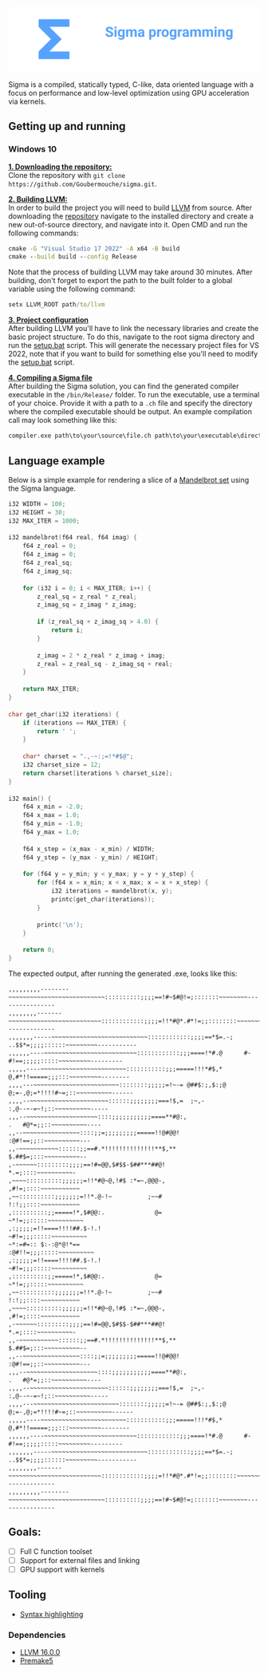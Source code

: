 <p align="center">
 <a href="https://github.com/Goubermouche/sigma">
    <img src="https://github.com/Goubermouche/sigma/blob/3993a0c5c84eeb64d01f3185c3a0b7aa7d470dec/images/banner2.png" alt="sigma logo">
   </a>
</p>
Sigma is a compiled, statically typed, C-like, data oriented language with a focus on performance and low-level optimization using GPU acceleration via kernels.  

## Getting up and running      

### Windows 10       

<ins>**1. Downloading the repository:**</ins>   
Clone the repository with `git clone https://github.com/Goubermouche/sigma.git`.

<ins>**2. Building LLVM:**</ins>   
In order to build the project you will need to build [LLVM](https://github.com/llvm/llvm-project/tree/release/16.x) from source. After downloading the [repository](https://github.com/llvm/llvm-project/tree/release/16.x) navigate to the installed directory and create a new out-of-source directory, and navigate into it. Open CMD and run the following commands: 
```cmd
cmake -G "Visual Studio 17 2022" -A x64 -B build
cmake --build build --config Release
```
Note that the process of building LLVM may take around 30 minutes. After building, don't forget to export the path to the built folder to a global variable using the following command:
```cmd
setx LLVM_ROOT path/to/llvm
```

<ins>**3. Project configuration**</ins>   
After building LLVM you'll have to link the necessary libraries and create the basic project structure. To do this, navigate to the root sigma directory and run the [setup.bat](https://github.com/Goubermouche/sigma/blob/1546a311f1e7280321ca556ac2f5c380e62bd97e/setup.bat) script. This will generate the necessary project files for VS 2022, note that if you want to build for something else you'll need to modify the [setup.bat](https://github.com/Goubermouche/sigma/blob/1546a311f1e7280321ca556ac2f5c380e62bd97e/setup.bat) script. 

<ins>**4. Compiling a Sigma file**</ins>   
After building the Sigma solution, you can find the generated compiler executable in the `/bin/Release/` folder. To run the executable, use a terminal of your choice. Provide it with a path to a `.ch` file and specify the directory where the compiled executable should be output. An example compilation call may look something like this: 
```cmd
compiler.exe path\to\your\source\file.ch path\to\your\executable\directory
```
## Language example
Below is a simple example for rendering a slice of a [Mandelbrot set](https://en.wikipedia.org/wiki/Mandelbrot_set) using the Sigma language.
```cpp
i32 WIDTH = 100;
i32 HEIGHT = 30;
i32 MAX_ITER = 1000;

i32 mandelbrot(f64 real, f64 imag) {
    f64 z_real = 0;
    f64 z_imag = 0;
    f64 z_real_sq;
    f64 z_imag_sq;

    for (i32 i = 0; i < MAX_ITER; i++) {
        z_real_sq = z_real * z_real;
        z_imag_sq = z_imag * z_imag;

        if (z_real_sq + z_imag_sq > 4.0) {
            return i; 
        }

        z_imag = 2 * z_real * z_imag + imag;
        z_real = z_real_sq - z_imag_sq + real;
    }

    return MAX_ITER;
}

char get_char(i32 iterations) {
    if (iterations == MAX_ITER) {
        return ' ';
    }

    char* charset = ".,-~:;=!*#$@";
    i32 charset_size = 12;
    return charset[iterations % charset_size];
}

i32 main() {
    f64 x_min = -2.0;
    f64 x_max = 1.0;
    f64 y_min = -1.0;
    f64 y_max = 1.0;
    
    f64 x_step = (x_max - x_min) / WIDTH;
    f64 y_step = (y_max - y_min) / HEIGHT;
    
    for (f64 y = y_min; y < y_max; y = y + y_step) {
        for (f64 x = x_min; x < x_max; x = x + x_step) {
            i32 iterations = mandelbrot(x, y);
            printc(get_char(iterations));
        }
    
        printc('\n');
    }
    
    return 0;
}
```
The expected output, after running the generated .exe, looks like this: 
```
,,,,,,,,,--------~~~~~~~~~~~~~~~~~~~~~~~~~~~::::::::::;;;;==!#~$#@!=;:::::::~~~~~~~~----------------
,,,,,,,,-------~~~~~~~~~~~~~~~~~~~~~~~~~~::::::::::::;;;;=!!*#@*.#*!=;;::::::::~~~~~~~--------------
,,,,,,,-----~~~~~~~~~~~~~~~~~~~~~~~~~~~::::::::::::;;;;==*$=.-; ..$$*=;;;;::::::~~~~~~~~~-----------
,,,,,,----~~~~~~~~~~~~~~~~~~~~~~~~~~::::::::::::;;;====!*#.@      #-#!==;;;;;:::::~~~~~~~~~---------
,,,,,----~~~~~~~~~~~~~~~~~~~~~~~~:::::::::::;;;=====!!!*#$,*      @,#*!!=====;;;:::~~~~~~~~~--------
,,,,---~~~~~~~~~~~~~~~~~~~~~~~~::::::::;;;;;=!~-= @##$:;,$:;@    @;=-,@;=*!!!!#~=;::~~~~~~~~~~------
,,,,--~~~~~~~~~~~~~~~~~~~~~~::::::;;;;;;;;===!$,=  ;~,-                 :,@--~-=~!;::~~~~~~~~~~-----
,,,--~~~~~~~~~~~~~~~~~~~~::::;;;;;;;;;;;====**#@:,                        .   #@*=;;::~~~~~~~~~~----
,,--~~~~~~~~~~~~~~~~::::;;=;;;;;;;;;=====!!@#@@!                             :@#!==;;::~~~~~~~~~~---
,,-~~~~~~~~~~~::::::;;==#.*!!!!!!!!!!!!!!**$,**                               $.##$=;:::~~~~~~~~~~--
,-~~~~~~:::::::::;;;;==!#=@@,$#$$-$##***##@!                                     *.=;::::~~~~~~~~~~-
,~~~~::::::::::;;;;;;=!!*#@~@,!#$ :*=~,@@@-,                                    ,#!=;::::~~~~~~~~~~~
,~~::::::::::;;;;;;;=!!*.@-!~          ;~~#                                     !:!;;::::~~~~~~~~~~~
,::::::::::;;=====!*,$#@@:.              @=                                    ~*!=;;:::::~~~~~~~~~~
,:;;;;;=!!====!!!!##.$-!.!                                                    ~#!=;;;:::::~~~~~~~~~~
~*:=#=:: $:-:@*@!*==                                                        :@#!!=;;;:::::~~~~~~~~~~
,:;;;;;=!!====!!!!##.$-!.!                                                    ~#!=;;;:::::~~~~~~~~~~
,::::::::::;;=====!*,$#@@:.              @=                                    ~*!=;;:::::~~~~~~~~~~
,~~::::::::::;;;;;;;=!!*.@-!~          ;~~#                                     !:!;;::::~~~~~~~~~~~
,~~~~::::::::::;;;;;;=!!*#@~@,!#$ :*=~,@@@-,                                    ,#!=;::::~~~~~~~~~~~
,-~~~~~~:::::::::;;;;==!#=@@,$#$$-$##***##@!                                     *.=;::::~~~~~~~~~~-
,,-~~~~~~~~~~~::::::;;==#.*!!!!!!!!!!!!!!**$,**                               $.##$=;:::~~~~~~~~~~--
,,--~~~~~~~~~~~~~~~~::::;;=;;;;;;;;;=====!!@#@@!                             :@#!==;;::~~~~~~~~~~---
,,,--~~~~~~~~~~~~~~~~~~~~::::;;;;;;;;;;;====**#@:,                        .   #@*=;;::~~~~~~~~~~----
,,,,--~~~~~~~~~~~~~~~~~~~~~~::::::;;;;;;;;===!$,=  ;~,-                 :,@--~-=~!;::~~~~~~~~~~-----
,,,,---~~~~~~~~~~~~~~~~~~~~~~~~::::::::;;;;;=!~-= @##$:;,$:;@    @;=-,@;=*!!!!#~=;::~~~~~~~~~~------
,,,,,----~~~~~~~~~~~~~~~~~~~~~~~~:::::::::::;;;=====!!!*#$,*      @,#*!!=====;;;:::~~~~~~~~~--------
,,,,,,----~~~~~~~~~~~~~~~~~~~~~~~~~~::::::::::::;;;====!*#.@      #-#!==;;;;;:::::~~~~~~~~~---------
,,,,,,,-----~~~~~~~~~~~~~~~~~~~~~~~~~~~::::::::::::;;;;==*$=.-; ..$$*=;;;;::::::~~~~~~~~~-----------
,,,,,,,,-------~~~~~~~~~~~~~~~~~~~~~~~~~~::::::::::::;;;;=!!*#@*.#*!=;;::::::::~~~~~~~--------------
,,,,,,,,,--------~~~~~~~~~~~~~~~~~~~~~~~~~~~::::::::::;;;;==!#~$#@!=;:::::::~~~~~~~~----------------
```
## Goals: 
- [ ] Full C function toolset
- [ ] Support for external files and linking
- [ ] GPU support with kernels 
## Tooling
- [Syntax highlighting](https://github.com/Goubermouche/sigma-syntax-highlighter)

### Dependencies 
- [LLVM 16.0.0](https://github.com/llvm/llvm-project/tree/release/16.x)
- [Premake5](https://github.com/premake/premake-core)
